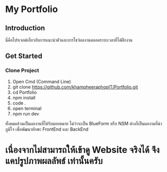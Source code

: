   # My Portfolio

## Introduction
นี่คือโปรเจกต์เกี่ยวกับการแนะนำตัวและการโชว์ผลงานตลอดระยะเวลาที่ได้ฝึกงาน 

## Get Started

### Clone Project
  1. Open Cmd (Command Line)
  2. git clone https://github.com/khampheeraphopIT/Portfolio.git
  3. cd Portfolio
  4. npm install
  5. code .
  6. open terminal
  7. npm run dev


ทั้งหมดล้วนเป็นผลงานที่ได้รับมอบหมาย ไม่ว่าจะเป็น BlueForm หรือ NSM ต่างก็เป็นผลงานที่น่าภูมิใจ เพื่อพัฒนาทักษะ FrontEnd และ BackEnd
 # เนื่องจากไม่สามารถให้เข้าดู Website จริงได้ จึงแคปรูปภาพผลลัพธ์ เท่านั้นครับ